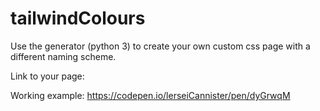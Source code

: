 # tailwindColours

Use the generator (python 3) to create your own custom css page with a different naming scheme.

Link to your page: <link href="https://lerseicannister.github.io/tailwindColours.css" rel="stylesheet">

Working example: https://codepen.io/lerseiCannister/pen/dyGrwqM
